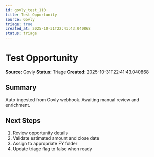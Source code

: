 ```yaml
---
id: govly_test_110
title: Test Opportunity
source: Govly
triage: true
created_at: 2025-10-31T22:41:43.040868
status: triage
---
```


# Test Opportunity

**Source:** Govly
**Status:** Triage
**Created:** 2025-10-31T22:41:43.040868

## Summary

Auto-ingested from Govly webhook. Awaiting manual review and enrichment.

## Next Steps

1. Review opportunity details
2. Validate estimated amount and close date
3. Assign to appropriate FY folder
4. Update triage flag to false when ready
